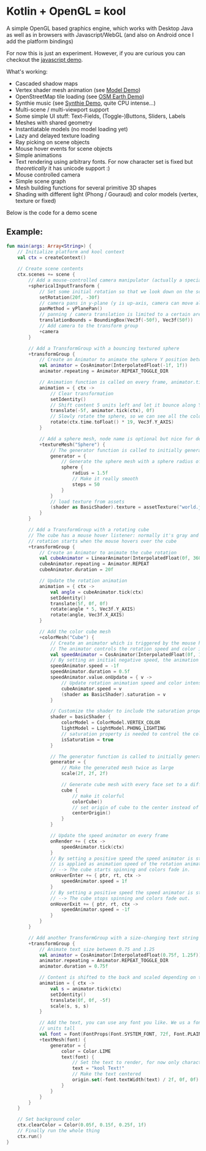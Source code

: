 # Kotlin + OpenGL = kool

A simple OpenGL based graphics engine, which works with Desktop Java as well as
in browsers with Javascript/WebGL (and also on Android once I add the platform
bindings)

For now this is just an experiment. However, if you are curious
you can checkout the [javascript demo](https://fabmax.lima-city.de/kool/index.html).

What's working:
- Cascaded shadow maps
- Vertex shader mesh animation (see [Model Demo](https://fabmax.lima-city.de/kool/index.html?demo=modelDemo))
- OpenStreetMap tile loading (see [OSM Earth Demo](https://fabmax.lima-city.de/kool/index.html?demo=earthDemo))
- Synthie music (see [Synthie Demo](https://fabmax.lima-city.de/kool/index.html?demo=synthieDemo), quite CPU intense...)
- Multi-scene / multi-viewport support
- Some simple UI stuff: Text-Fields, (Toggle-)Buttons, Sliders, Labels
- Meshes with shared geometry
- Instantiatable models (no model loading yet)
- Lazy and delayed texture loading
- Ray picking on scene objects
- Mouse hover events for scene objects
- Simple animations 
- Text rendering using arbitrary fonts. For now character set is fixed but *theoretically* it has unicode support :)
- Mouse controlled camera
- Simple scene graph
- Mesh building functions for several primitive 3D shapes
- Shading with different light (Phong / Gouraud) and color models (vertex, texture or fixed)

Below is the code for a demo scene

## Example:
```kotlin
fun main(args: Array<String>) {
    // Initialize platform and kool context
    val ctx = createContext()
    
    // Create scene contents
    ctx.scenes += scene {
        // Add a mouse-controlled camera manipulator (actually a specialized TransformGroup)
        +sphericalInputTransform {
            // Set some initial rotation so that we look down on the scene
            setRotation(20f, -30f)
            // camera pans in y-plane (y is up-axis, camera can move along x and z axis)
            panMethod = yPlanePan()
            // panning / camera translation is limited to a certain area
            translationBounds = BoundingBox(Vec3f(-50f), Vec3f(50f))
            // Add camera to the transform group
            +camera
        }

        // Add a TransformGroup with a bouncing textured sphere
        +transformGroup {
            // Create an Animator to animate the sphere Y position between -1 and 1
            val animator = CosAnimator(InterpolatedFloat(-1f, 1f))
            animator.repeating = Animator.REPEAT_TOGGLE_DIR

            // Animation function is called on every frame, animator.tick is called to update the animated value
            animation = { ctx ->
                // Clear transformation
                setIdentity()
                // Shift content 5 units left and let it bounce along Y-Axis
                translate(-5f, animator.tick(ctx), 0f)
                // Slowly rotate the sphere, so we can see all the colors
                rotate(ctx.time.toFloat() * 19, Vec3f.Y_AXIS)
            }

            // Add a sphere mesh, node name is optional but nice for debugging
            +textureMesh("Sphere") {
                // The generator function is called to initially generate the mesh geometry
                generator = {
                    // Generate the sphere mesh with a sphere radius of 1.5 units
                    sphere {
                        radius = 1.5f
                        // Make it really smooth
                        steps = 50
                    }
                }
                // load texture from assets
                (shader as BasicShader).texture = assetTexture("world.jpg")
            }
        }

        // Add a TransformGroup with a rotating cube
        // The cube has a mouse hover listener: normally it's gray and rotation is paused, colors fade in and
        // rotation starts when the mouse hovers over the cube
        +transformGroup {
            // Create an Animator to animate the cube rotation
            val cubeAnimator = LinearAnimator(InterpolatedFloat(0f, 360f))
            cubeAnimator.repeating = Animator.REPEAT
            cubeAnimator.duration = 20f

            // Update the rotation animation
            animation = { ctx ->
                val angle = cubeAnimator.tick(ctx)
                setIdentity()
                translate(5f, 0f, 0f)
                rotate(angle * 5, Vec3f.Y_AXIS)
                rotate(angle, Vec3f.X_AXIS)
            }

            // Add the color cube mesh
            +colorMesh("Cube") {
                // Create an animator which is triggered by the mouse hover events
                // The animator controls the rotation speed and color intensity of the cube
                val speedAnimator = CosAnimator(InterpolatedFloat(0f, 1f))
                // By setting an initial negative speed, the animation is updated exactly once and then pauses
                speedAnimator.speed = -1f
                speedAnimator.duration = 0.5f
                speedAnimator.value.onUpdate = { v ->
                    // Update rotation animation speed and color intensity
                    cubeAnimator.speed = v
                    (shader as BasicShader).saturation = v
                }

                // Customize the shader to include the saturation property
                shader = basicShader {
                    colorModel = ColorModel.VERTEX_COLOR
                    lightModel = LightModel.PHONG_LIGHTING
                    // saturation property is needed to control the color intensity of the cube
                    isSaturation = true
                }

                // The generator function is called to initially generate the mesh geometry
                generator = {
                    // Make the generated mesh twice as large
                    scale(2f, 2f, 2f)

                    // Generate cube mesh with every face set to a different color
                    cube {
                        // make it colorful
                        colorCube()
                        // set origin of cube to the center instead of lower left back corner
                        centerOrigin()
                    }
                }

                // Update the speed animator on every frame
                onRender += { ctx ->
                    speedAnimator.tick(ctx)
                }
                // By setting a positive speed the speed animator is started and animates it's value to 1. That value
                // is applied as animation speed of the rotation animation and as color intensity
                // --> The cube starts spinning and colors fade in.
                onHoverEnter += { ptr, rt, ctx ->
                    speedAnimator.speed = 1f
                }
                // By setting a positive speed the speed animator is started and animates it's value to 0.
                // --> The cube stops spinning and colors fade out.
                onHoverExit += { ptr, rt, ctx ->
                    speedAnimator.speed = -1f
                }
            }
        }

        // Add another TransformGroup with a size-changing text string
        +transformGroup {
            // Animate text size between 0.75 and 1.25
            val animator = CosAnimator(InterpolatedFloat(0.75f, 1.25f))
            animator.repeating = Animator.REPEAT_TOGGLE_DIR
            animator.duration = 0.75f

            // Content is shifted to the back and scaled depending on time
            animation = { ctx ->
                val s = animator.tick(ctx)
                setIdentity()
                translate(0f, 0f, -5f)
                scale(s, s, s)
            }

            // Add the text, you can use any font you like. We us a font size of 72pts and characters will be 1.5
            // units tall
            val font = Font(FontProps(Font.SYSTEM_FONT, 72f, Font.PLAIN, 1.5f))
            +textMesh(font) {
                generator = {
                    color = Color.LIME
                    text(font) {
                        // Set the text to render, for now only characters defined in [Font.STD_CHARS] can be rendered
                        text = "kool Text!"
                        // Make the text centered
                        origin.set(-font.textWidth(text) / 2f, 0f, 0f)
                    }
                }
            }
        }
    }

    // Set background color
    ctx.clearColor = Color(0.05f, 0.15f, 0.25f, 1f)
    // Finally run the whole thing
    ctx.run()
}
```